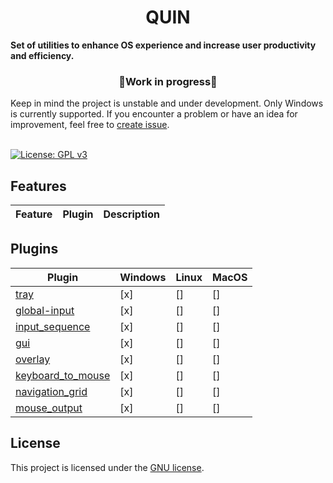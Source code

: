<div>
    <h1 align="center">QUIN</h1>
    <strong>Set of utilities to enhance OS experience and increase user productivity and efficiency.</strong>
    <h3 align="center">🚧Work in progress🚧</h3>
    <div>
        Keep in mind the project is unstable and under development. Only Windows is currently supported. 
        If you encounter a problem or have an idea for improvement,
        feel free to <a href="https://github.com/lkaratl/quin/issues/new">create issue</a>.
    </div>
</div>
<br>

[![License: GPL v3](https://img.shields.io/badge/License-GPLv3-blue.svg)](https://www.gnu.org/licenses/gpl-3.0)

[//]: # (todo ci)
[//]: # (todo test coverage)

[//]: # (todo maintanence)

## Features

| Feature | Plugin | Description |
|---------|--------|-------------|

[//]: # (todo)

## Plugins

| Plugin                | Windows | Linux | MacOS |
|-----------------------|---------|-------|-------|
| [tray]()              | [x]     | []    | []    |
| [global-input]()      | [x]     | []    | []    |
| [input_sequence]()    | [x]     | []    | []    |
| [gui]()               | [x]     | []    | []    |
| [overlay]()           | [x]     | []    | []    |
| [keyboard_to_mouse]() | [x]     | []    | []    |
| [navigation_grid]()   | [x]     | []    | []    |
| [mouse_output]()      | [x]     | []    | []    |

## License

This project is licensed under the [GNU license](LICENSE).
